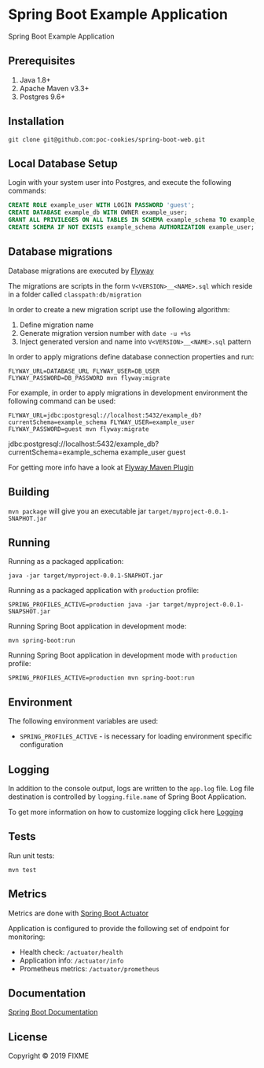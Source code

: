 # Spring Boot Example Application

Spring Boot Example Application

## Prerequisites

1. Java 1.8+
2. Apache Maven v3.3+
3. Postgres 9.6+

## Installation

```
git clone git@github.com:poc-cookies/spring-boot-web.git
```

## Local Database Setup

Login with your system user into Postgres, and execute the following commands:

```sql
CREATE ROLE example_user WITH LOGIN PASSWORD 'guest';
CREATE DATABASE example_db WITH OWNER example_user;
GRANT ALL PRIVILEGES ON ALL TABLES IN SCHEMA example_schema TO example_user;
CREATE SCHEMA IF NOT EXISTS example_schema AUTHORIZATION example_user;
```

## Database migrations

Database migrations are executed by [Flyway](https://flywaydb.org)

The migrations are scripts in the form `V<VERSION>__<NAME>.sql` which reside in a folder called `classpath:db/migration`

In order to create a new migration script use the following algorithm:
1. Define migration name
2. Generate migration version number with `date -u +%s` 
3. Inject generated version and name into `V<VERSION>__<NAME>.sql` pattern

In order to apply migrations define database connection properties and run:

```
FLYWAY_URL=DATABASE_URL FLYWAY_USER=DB_USER FLYWAY_PASSWORD=DB_PASSWORD mvn flyway:migrate
```

For example, in order to apply migrations in development environment the following command can be used:

```
FLYWAY_URL=jdbc:postgresql://localhost:5432/example_db?currentSchema=example_schema FLYWAY_USER=example_user FLYWAY_PASSWORD=guest mvn flyway:migrate
```

jdbc:postgresql://localhost:5432/example_db?currentSchema=example_schema
example_user
guest

For getting more info have a look at [Flyway Maven Plugin](https://flywaydb.org/getstarted/firststeps/maven)

## Building

`mvn package` will give you an executable jar `target/myproject-0.0.1-SNAPHOT.jar`

## Running

Running as a packaged application:

```
java -jar target/myproject-0.0.1-SNAPHOT.jar
```

Running as a packaged application with `production` profile:

```
SPRING_PROFILES_ACTIVE=production java -jar target/myproject-0.0.1-SNAPSHOT.jar
```

Running Spring Boot application in development mode:

```
mvn spring-boot:run
```

Running Spring Boot application in development mode with `production` profile:

```
SPRING_PROFILES_ACTIVE=production mvn spring-boot:run
```

## Environment

The following environment variables are used:

* `SPRING_PROFILES_ACTIVE` - is necessary for loading environment specific configuration

## Logging

In addition to the console output, logs are written to the `app.log` file.
Log file destination is controlled by `logging.file.name` of Spring Boot Application.

To get more information on how to customize logging click here [Logging](https://docs.spring.io/spring-boot/docs/current-SNAPSHOT/reference/html/spring-boot-features.html#boot-features-logging)

## Tests

Run unit tests:

```
mvn test
```

## Metrics

Metrics are done with [Spring Boot Actuator](https://docs.spring.io/spring-boot/docs/current-SNAPSHOT/reference/html/production-ready-features.html#production-ready-metrics)

Application is configured to provide the following set of endpoint for monitoring:

* Health check: `/actuator/health`
* Application info: `/actuator/info`
* Prometheus metrics: `/actuator/prometheus`

## Documentation

[Spring Boot Documentation](https://docs.spring.io/spring-boot/docs/current-SNAPSHOT/reference/html/documentation-overview.html#boot-documentation)


## License

Copyright © 2019 FIXME

